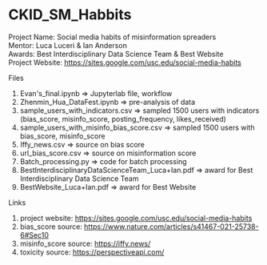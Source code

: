 # CKID_SM_Habbits

Project Name: Social media habits of misinformation spreaders  
Mentor: Luca Luceri & Ian Anderson  
Awards: Best Interdisciplinary Data Science Team & Best Website  
Project Website: https://sites.google.com/usc.edu/social-media-habits  

Files  
1. Evan's_final.ipynb  =>  Jupyterlab file, workflow  
2. Zhenmin_Hua_DataFest.ipynb  =>  pre-analysis of data  
3. sample_users_with_indicators.csv  =>  sampled 1500 users with indicators (bias_score, misinfo_score, posting_frequency, likes_received)  
4. sample_users_with_misinfo_bias_score.csv  =>  sampled 1500 users with bias_score, misinfo_score  
5. Iffy_news.csv  =>  source on bias score  
6. url_bias_score.csv  =>  source on misinformation score  
7. Batch_processing.py  =>  code for batch processing
8. BestInterdisciplinaryDataScienceTeam_Luca+Ian.pdf  =>  award for Best Interdisciplinary Data Science Team
9. BestWebsite_Luca+Ian.pdf  =>  award for Best Website  

Links  
1. project website: https://sites.google.com/usc.edu/social-media-habits  
2. bias_score source: https://www.nature.com/articles/s41467-021-25738-6#Sec10  
3. misinfo_score source: https://iffy.news/  
4. toxicity source: https://perspectiveapi.com/  
